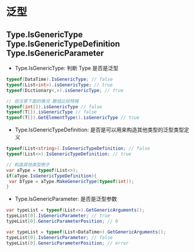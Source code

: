 # 泛型

## Type.IsGenericType Type.IsGenericTypeDefinition Type.IsGenericParameter

- Type.IsGenericType: 判断 Type 是否是泛型

```c#
typeof(DataTime).IsGenericType; // false
typeof(List<int>).isGenericType; // true
typeof(Dictionary<,>).isGenericType; // true

// 但注意下面的情况 数组比较特殊
typeof(int[]).isGenericType // false
typeof(T[]).isGenericType // false
typeof(T[]).GetElementType().isGenericType // true

```

- Type.IsGenericTypeDefinition: 是否是可以用来构造其他类型的泛型类型定义

```c#
typeof(List<string>).IsGenericTypeDefinition; // false
typeof(List<>).IsGenericTypeDefinition; // true

// 构造其他类型例子
var aType = typeof(List<>);
if(aType.IsGenericTypeDefinition){
 var bType = aType.MakeGenericType(typeof(int));
}
```

- Type.IsGenericParameter: 是否是泛型参数

```c#
var typeList = typeof(List<>).GetGenericArguments();
typeList[0].IsGenericParameter; // true
typeList[0].GenericParameterPosition; // 0

var typeList = typeof(List<DataTime>).GetGenericArguments();
typeList[0].IsGenericParameter; // false
typeList[0].GenericParameterPosition; // error
```
